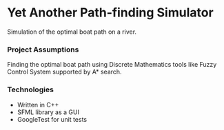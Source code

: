 # Yet Another Path-finding Simulator

Simulation of the optimal boat path on a river.

### Project Assumptions
Finding the optimal boat path using Discrete Mathematics tools like Fuzzy Control System supported by A* search.

### Technologies
* Written in C++
* SFML library as a GUI
* GoogleTest for unit tests
